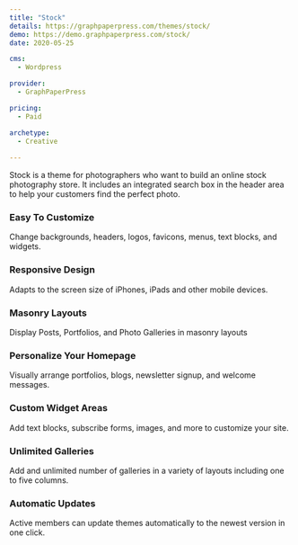 ```yaml
---
title: "Stock"
details: https://graphpaperpress.com/themes/stock/
demo: https://demo.graphpaperpress.com/stock/
date: 2020-05-25

cms: 
  - Wordpress

provider: 
  - GraphPaperPress

pricing:
  - Paid

archetype:
  - Creative
  
---
```


Stock is a theme for photographers who want to build an online stock photography store. It includes an integrated search box in the header area to help your customers find the perfect photo.

### Easy To Customize

Change backgrounds, headers, logos, favicons, menus, text blocks, and widgets.

### Responsive Design

Adapts to the screen size of iPhones, iPads and other mobile devices.

### Masonry Layouts

Display Posts, Portfolios, and Photo Galleries in masonry layouts

### Personalize Your Homepage

Visually arrange portfolios, blogs, newsletter signup, and welcome messages.

### Custom Widget Areas

Add text blocks, subscribe forms, images, and more to customize your site.

### Unlimited Galleries

Add and unlimited number of galleries in a variety of layouts including one to five columns.

### Automatic Updates

Active members can update themes automatically to the newest version in one click.

